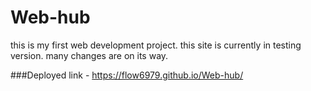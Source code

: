 # Web-hub
this is my first web development project.
this site is currently in testing version. many changes are on its way.

###Deployed link - https://flow6979.github.io/Web-hub/
